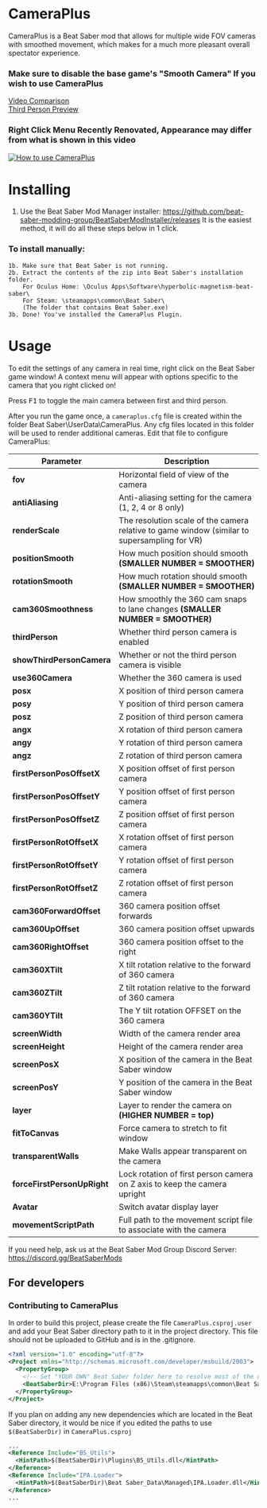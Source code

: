 # CameraPlus
CameraPlus is a Beat Saber mod that allows for multiple wide FOV cameras with smoothed movement, which makes for a much more pleasant overall spectator experience.
### Make sure to disable the base game's "Smooth Camera" If you wish to use CameraPlus
[Video Comparison](https://youtu.be/MysLXKSXGTY)  
[Third Person Preview](https://youtu.be/ltIhpt-n6b8)
### Right Click Menu Recently Renovated, Appearance may differ from what is shown in this video
[![How to use CameraPlus](https://i.imgur.com/UbKrHAF.png)](https://www.youtube.com/watch?v=RpYoMiKJygQ)

# Installing
1. Use the Beat Saber Mod Manager installer: https://github.com/beat-saber-modding-group/BeatSaberModInstaller/releases
		It is the easiest method, it will do all these steps below in 1 click.
	
### To install manually:
	1b. Make sure that Beat Saber is not running.
	2b. Extract the contents of the zip into Beat Saber's installation folder.
		For Oculus Home: \Oculus Apps\Software\hyperbolic-magnetism-beat-saber\
		For Steam: \steamapps\common\Beat Saber\
		(The folder that contains Beat Saber.exe)
	3b. Done! You've installed the CameraPlus Plugin.
# Usage
To edit the settings of any camera in real time, right click on the Beat Saber game window! A context menu will appear with options specific to the camera that you right clicked on!

Press <kbd>F1</kbd> to toggle the main camera between first and third person.

After you run the game once, a `cameraplus.cfg` file is created within the folder Beat Saber\UserData\CameraPlus. Any cfg files located in this folder will be used to render additional cameras.
Edit that file to configure CameraPlus:

| Parameter                   | Description                                                                                  |
|-----------------------------|----------------------------------------------------------------------------------------------|
| **fov**                     | Horizontal field of view of the camera                                                       |
| **antiAliasing**            | Anti-aliasing setting for the camera (1, 2, 4 or 8 only)                                     |
| **renderScale**             | The resolution scale of the camera relative to game window (similar to supersampling for VR) |
| **positionSmooth**          | How much position should smooth **(SMALLER NUMBER = SMOOTHER)**                              |
| **rotationSmooth**          | How much rotation should smooth **(SMALLER NUMBER = SMOOTHER)**                              |
| **cam360Smoothness**        | How smoothly the 360 cam snaps to lane changes **(SMALLER NUMBER = SMOOTHER)**               |
| **thirdPerson**             | Whether third person camera is enabled                                                       |
| **showThirdPersonCamera**   | Whether or not the third person camera is visible                                            |
| **use360Camera**            | Whether the 360 camera is used                                                               |
| **posx**                    | X position of third person camera                                                            |
| **posy**                    | Y position of third person camera                                                            |
| **posz**                    | Z position of third person camera                                                            |
| **angx**                    | X rotation of third person camera                                                            |
| **angy**                    | Y rotation of third person camera                                                            |
| **angz**                    | Z rotation of third person camera                                                            |
| **firstPersonPosOffsetX**   | X position offset of first person camera                                                     |
| **firstPersonPosOffsetY**   | Y position offset of first person camera                                                     |
| **firstPersonPosOffsetZ**   | Z position offset of first person camera                                                     |
| **firstPersonRotOffsetX**   | X rotation offset of first person camera                                                     |
| **firstPersonRotOffsetY**   | Y rotation offset of first person camera                                                     |
| **firstPersonRotOffsetZ**   | Z rotation offset of first person camera                                                     |
| **cam360ForwardOffset**     | 360 camera position offset forwards                                                          |
| **cam360UpOffset**          | 360 camera position offset upwards                                                           |
| **cam360RightOffset**       | 360 camera position offset to the right                                                      |
| **cam360XTilt**             | X tilt rotation relative to the forward of 360 camera                                        |
| **cam360ZTilt**             | Z tilt rotation relative to the forward of 360 camera                                        |
| **cam360YTilt**             | The Y tilt rotation OFFSET on the 360 camera                                                 |
| **screenWidth**             | Width of the camera render area                                                              |
| **screenHeight**            | Height of the camera render area                                                             |
| **screenPosX**              | X position of the camera in the Beat Saber window                                            |
| **screenPosY**              | Y position of the camera in the Beat Saber window                                            |
| **layer**                   | Layer to render the camera on **(HIGHER NUMBER = top)**                                      |
| **fitToCanvas**             | Force camera to stretch to fit window                                                        |
| **transparentWalls**        | Make Walls appear transparent on the camera                                                  |
| **forceFirstPersonUpRight** | Lock rotation of first person camera on Z axis to keep the camera upright                    |
| **Avatar**                  | Switch avatar display layer                                                                  |
| **movementScriptPath**      | Full path to the movement script file to associate with the camera                           |

If you need help, ask us at the Beat Saber Mod Group Discord Server:  
https://discord.gg/BeatSaberMods

## For developers

### Contributing to CameraPlus
In order to build this project, please create the file `CameraPlus.csproj.user` and add your Beat Saber directory path to it in the project directory.
This file should not be uploaded to GitHub and is in the .gitignore.

```xml
<?xml version="1.0" encoding="utf-8"?>
<Project xmlns="http://schemas.microsoft.com/developer/msbuild/2003">
  <PropertyGroup>
    <!-- Set "YOUR OWN" Beat Saber folder here to resolve most of the dependency paths! -->
    <BeatSaberDir>E:\Program Files (x86)\Steam\steamapps\common\Beat Saber</BeatSaberDir>
  </PropertyGroup>
</Project>
```

If you plan on adding any new dependencies which are located in the Beat Saber directory, it would be nice if you edited the paths to use `$(BeatSaberDir)` in `CameraPlus.csproj`

```xml
...
<Reference Include="BS_Utils">
  <HintPath>$(BeatSaberDir)\Plugins\BS_Utils.dll</HintPath>
</Reference>
<Reference Include="IPA.Loader">
  <HintPath>$(BeatSaberDir)\Beat Saber_Data\Managed\IPA.Loader.dll</HintPath>
</Reference>
...
```